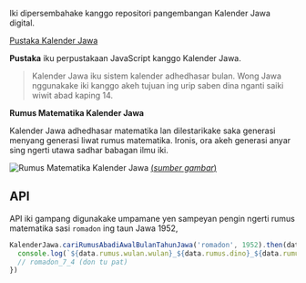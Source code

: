 Iki dipersembahake kanggo repositori pangembangan Kalender Jawa digital.

[Pustaka Kalender Jawa](https://github.com/kalenderjawa/pustaka)

**Pustaka** iku perpustakaan JavaScript kanggo Kalender Jawa.

> Kalender Jawa iku sistem kalender adhedhasar bulan. Wong Jawa nggunakake iki kanggo akeh tujuan ing urip saben dina nganti saiki wiwit abad kaping 14.

**Rumus Matematika Kalender Jawa**

Kalender Jawa adhedhasar matematika lan dilestarikake saka generasi menyang generasi liwat rumus matematika. Ironis, ora akeh generasi anyar sing ngerti utawa sadhar babagan ilmu iki.

![Rumus Matematika Kalender Jawa](https://assets.caknun.com/media/2019/01/20190102-menek-kalender-4.jpg)
[(*sumber gambar*)](https://www.caknun.com/2019/kalender-jowo-digowo-kalender-arab-digarap-kalender-barat-diruwat)

## **API**

API iki gampang digunakake umpamane yen sampeyan pengin ngerti rumus matematika sasi `romadon` ing taun Jawa 1952,

```javascript
KalenderJawa.cariRumusAbadiAwalBulanTahunJawa('romadon', 1952).then(data => {
  console.log(`${data.rumus.wulan.wulan}_${data.rumus.dino}_${data.rumus.pasaran}`)
  // romadon_7_4 (don tu pat)
})
```


